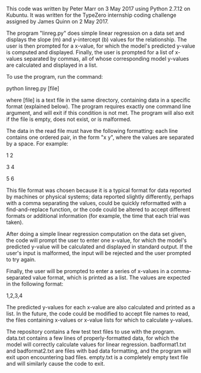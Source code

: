 This code was written by Peter Marr on 3 May 2017 using Python 2.7.12 on Kubuntu. It was written for the TypeZero internship coding challenge assigned by James Quinn on 2 May 2017.

The program "linreg.py" does simple linear regression on a data set and displays the slope (m) and y-intercept (b) values for the relationship. The user is then prompted for a x-value, for which the model's predicted y-value is computed and displayed. Finally, the user is prompted for a list of x-values separated by commas, all of whose corresponding model y-values are calculated and displayed in a list.

To use the program, run the command:

python linreg.py [file]

where [file] is a text file in the same directory, containing data in a specific format (explained below). The program requires exactly one command line argument, and will exit if this condition is not met. The program will also exit if the file is empty, does not exist, or is malformed.

The data in the read file must have the following formatting: each line contains one ordered pair, in the form "x y", where the values are separated by a space. For example:

1 2

3 4

5 6


This file format was chosen because it is a typical format for data reported by machines or physical systems; data reported slightly differently, perhaps with a comma separating the values, could be quickly reformatted with a find-and-replace function, or the code could be altered to accept different formats or additional information (for example, the time that each trial was taken).

After doing a simple linear regression computation on the data set given, the code will prompt the user to enter one x-value, for which the model's predicted y-value will be calculated and displayed in standard output. If the user's input is malformed, the input will be rejected and the user prompted to try again.

Finally, the user will be prompted to enter a series of x-values in a comma-separated value format, which is printed as a list. The values are expected in the following format:

1,2,3,4

The predicted y-values for each x-value are also calculated and printed as a list. In the future, the code could be modified to accept file names to read, the files containing x-values or x-value lists for which to calculate y-values.

The repository contains a few test text files to use with the program. data.txt contains a few lines of properly-formatted data, for which the model will correctly calculate values for linear regression. badformat1.txt and badformat2.txt are files with bad data formatting, and the program will exit upon encountering bad files. empty.txt is a completely empty text file and will similarly cause the code to exit. 